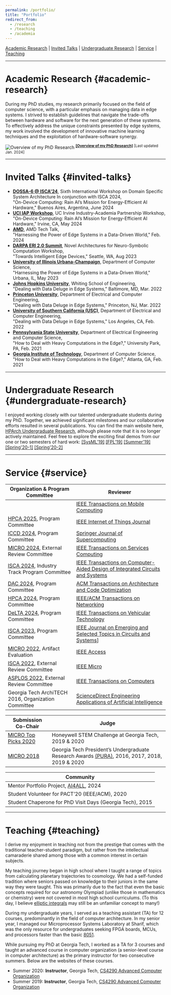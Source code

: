 ```yaml
---
permalink: /portfolio/
title: "Portfolio"
redirect_from:
  - /research
  - /teaching
  - /academia
---
```


[Academic Research](#academic-research) \| [Invited Talks](#invited-talks) \| [Undergraduate Research](#undergraduate-research) \| [Service](#service) \| [Teaching](#teaching)

<!-- --------------------------------------- -->
<!-- --------------------------------------- -->
<!-- --------------------------------------- -->

<hr>

# Academic Research {#academic-research}

During my PhD studies, my research primarily focused on the field of computer science, with a particular emphasis on managing data in edge systems. I strived to establish guidelines that navigate the trade-offs between hardware and software for the next generation of these systems. To effectively address the unique constraints presented by edge systems, my work involved the development of innovative machine learning techniques and the exploitation of hardware-software synergy.

![Overview of my PhD Research](https://ramyadhadidi.github.io/files/overview-website.jpg)
<sup>
[__[Overview of my PhD Research]__](https://ramyadhadidi.github.io/files/overview-website.pdf)
[Last updated Jan. 2024]
<sup>

<!-- --------------------------------------- -->
<!-- --------------------------------------- -->
<!-- --------------------------------------- -->

<hr>

# Invited Talks {#invited-talks}

  *  [__DOSSA-6 @ ISCA'24__](http://prism.sejong.ac.kr/dossa-6/), Sixth International Workshop on Domain Specific System Architecture In conjunction with ISCA 2024,  
      "On-Device Computing: Rain AI’s Mission for Energy-Efficient AI Hardware," Buenos Aires, Argentina, June 2024
  *  [__UCI IAP Workshop__](https://www.industry-academia.org/uci-2024.html), UC Irvine Industry-Academia Partnership Workshop,  
    "On-Device Computing: Rain AI’s Mission for Energy-Efficient AI Hardware," Irvine, CA, May 2024
  * [__AMD__](https://www.amd.com/en.html), AMD Tech Talk,  
    "Harnessing the Power of Edge Systems in a Data-Driven World," Feb. 2024
  *  [__DARPA ERI 2.0 Summit__](https://eri-summit.darpa.mil/), Novel Architectures for Neuro-Symbolic Computation Workshop,  
    "Towards Intelligent Edge Devices," Seattle, WA, Aug 2023
  * [__University of Illinois Urbana-Champaign__](https://cs.illinois.edu/), Department of Computer Science,  
    "Harnessing the Power of Edge Systems in a Data-Driven World," Urbana, IL, May 2023
  * [__Johns Hopkins University__](https://engineering.jhu.edu/ece/), Whiting School of Engineering,  
    "Dealing with Data Deluge in Edge Systems," Baltimore, MD, Mar. 2022
  * [__Princeton University__](https://ece.princeton.edu/), Department of Electrical and Computer Engineering,  
    "Dealing with Data Deluge in Edge Systems," Princeton, NJ, Mar. 2022
  * [__University of Southern California (USC)__](https://minghsiehece.usc.edu/), Department of Electrical and Computer Engineering,  
    "Dealing with Data Deluge in Edge Systems," Los Angeles, CA, Feb. 2022
  * [__Pennsylvania State University__](https://www.eecs.psu.edu/), Department of Electrical Engineering and Computer Science,  
    "How to Deal with Heavy Computations in the Edge?," University Park, PA, Feb. 2021
  * [__Georgia Institute of Technology__](https://www.cc.gatech.edu/), Department of Computer Science,  
    "How to Deal with Heavy Computations in the Edge?," Atlanta, GA, Feb. 2021

<!-- --------------------------------------- -->
<!-- --------------------------------------- -->
<!-- --------------------------------------- -->

<hr>

# Undergraduate Research {#undergraduate-research}

I enjoyed working closely with our talented undergraduate students during my PhD. Together, we achieved significant milestones and our collaborative efforts resulted in several publications. You can find the main website here, [HPArch Undergraduate Research](https://sites.gatech.edu/hparch/undergraduate-research/), although please note that it is no longer actively maintained. Feel free to explore the exciting final demos from our one or two semesters of hard work: 
[[SysML'19]](https://hparch.gatech.edu/sysml)
[[FPL'19]](https://hparch.gatech.edu/fpl19/)
[[Summer'19]](https://photos.google.com/share/AF1QipPNdPhg9Qt0h07SJiktzPoYjvCSOcMX14fIt4m8AwveYUKsK2nHhYzdHQCWOf_WcA?key=M3JVWHJmUEVuajE2UWFqa0pVVDl1UDlsYlhiZ2ln)
[[Spring'20-1]](https://www.youtube.com/watch?v=-_pJuwXOrnw)
[[Spring'20-2]](https://www.youtube.com/watch?v=sBywdcMniW4&t=1s)


<!-- --------------------------------------- -->
<!-- --------------------------------------- -->
<!-- --------------------------------------- -->

<hr>

# Service {#service}

| Organization & Program Committee | Reviewer                              |
|---------------------------------|--------------------------------------|
| | [IEEE Transactions on Mobile Computing](https://ieeexplore.ieee.org/xpl/RecentIssue.jsp?punumber=7755) |
| [HPCA 2025](https://hpca-conf.org/2025/), Program Committee | [IEEE Internet of Things Journal](https://ieee-iotj.org/) |
| [ICCD 2024](https://www.iccd-conf.com/Home.html), Program Committee | [Springer Journal of Supercomputing](https://www.springer.com/journal/11227) |
| [MICRO 2024](https://microarch.org/micro57/), External Review Committee | [IEEE Transactions on Services Computing](https://ieeexplore.ieee.org/xpl/RecentIssue.jsp?punumber=4629386) |
| [ISCA 2024](https://iscaconf.org/isca2024/), Industry Track Program Committee | [IEEE Transactions on Computer-Aided Design of Integrated Circuits and Systems](https://ieeexplore.ieee.org/xpl/RecentIssue.jsp?punumber=43) |
| [DAC 2024](https://www.dac.com/Conference/2024-Call-for-Contributions), Program Committee | [ACM Transactions on Architecture and Code Optimization](https://dl.acm.org/journal/taco) |
| [HPCA 2024](https://hpca-conf.org/2024/), Program Committee | [IEEE/ACM Transactions on Networking](https://ieeexplore.ieee.org/xpl/RecentIssue.jsp?punumber=90) |
| [DeLTA 2024](https://delta.scitevents.org/), Program Committee | [IEEE Transactions on Vehicular Technology](https://ieeexplore.ieee.org/xpl/RecentIssue.jsp?punumber=25) |
| [ISCA 2023](https://iscaconf.org/isca2023/), Program Committee | [IEEE Journal on Emerging and Selected Topics in Circuits and Systems](https://ieeexplore.ieee.org/xpl/RecentIssue.jsp?punumber=5503868)] |
| [MICRO 2022](https://microarch.org/micro55/index.php), Artifact Evaluation | [IEEE Access](https://ieeeaccess.ieee.org/) |
| [ISCA 2022](https://iscaconf.org/isca2022/), External Review Committee | [IEEE Micro](https://ieeexplore.ieee.org/xpl/RecentIssue.jsp?punumber=40) |
| [ASPLOS 2022](https://asplos-conference.org/asplos2022/index.html), External Review Committee | [IEEE Transactions on Computers](https://ieeexplore.ieee.org/xpl/RecentIssue.jsp?punumber=12) |
| Georgia Tech ArchiTECH 2016, Organization Committee | [ScienceDirect Engineering Applications of Artificial Intelligence](https://www.sciencedirect.com/journal/engineering-applications-of-artificial-intelligence) |

| Submission Co-Chair | Judge |
|---------------------|-------|
| [MICRO Top Picks 2020](https://ieeexplore.ieee.org/document/9441012) | Honeywell STEM Challenge at Georgia Tech, 2019 & 2020 |
| [MICRO 2018](https://microarch.org/micro51/)| Georgia Tech President’s Undergraduate Research Awards [(PURA)](https://undergradresearch.gatech.edu/content/presidents-undergraduate-research-awards), 2016, 2017, 2018, 2019 & 2020 |

| Community |
|-----------|
| Mentor Portfolio Project, [AI4ALL](https://ai-4-all.org/), 2024 |
| Student Volunteer for PACT’20 (IEEE/ACM), 2020 |
| Student Chaperone for PhD Visit Days (Georgia Tech), 2015 |


<!-- --------------------------------------- -->
<!-- --------------------------------------- -->
<!-- --------------------------------------- -->

<hr>

# Teaching {#teaching}

I derive my enjoyment in teaching not from the prestige that comes with the traditional teacher-student paradigm, but rather from the intellectual camaraderie shared among those with a common interest in certain subjects.  

My teaching journey began in high school where I taught a range of topics from calculating planetary trajectories to cosmology. We had a self-funded tradition where seniors passed on knowledge to their juniors in the same way they were taught. This was primarily due to the fact that even the basic concepts required for our astronomy Olympiad (unlike those in mathematics or chemistry) were not covered in most high school curriculums. (To this day, I believe [elliptic integrals](https://mathworld.wolfram.com/EllipticIntegral.html) may still be an unfamiliar concept to many!)  

During my undergraduate years, I served as a teaching assistant (TA) for 12 courses, predominantly in the field of computer architecture. In my senior year, I managed our Microprocessor Systems Laboratory at Sharif, which was the only resource for undergraduates seeking FPGA boards, MCUs, and processors faster than the basic [8051](https://en.wikipedia.org/wiki/Intel_8051).  

While pursuing my PhD at Georgia Tech, I worked as a TA for 3 courses and taught an advanced course in computer organization (a senior-level course in computer architecture) as the primary instructor for two consecutive summers. Below are the websites of these courses.  

  * Summer 2020: __Instructor__, Georgia Tech, [CS4290 Advanced Computer Organization](http://hparch.gatech.edu/courses/summer20/cs4290/)
  * Summer 2019: __Instructor__, Georgia Tech, [CS4290 Advanced Computer Organization](http://hparch.gatech.edu/courses/summer19/cs4290/)